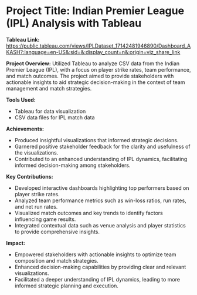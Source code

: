 # **Project Title:** Indian Premier League (IPL) Analysis with Tableau

**Tableau Link:** https://public.tableau.com/views/IPLDataset_17142481946890/Dashboard_AKASH?:language=en-US&:sid=&:display_count=n&:origin=viz_share_link


**Project Overview:**
Utilized Tableau to analyze CSV data from the Indian Premier League (IPL), with a focus on player strike rates, team performance, and match outcomes. The project aimed to provide stakeholders with actionable insights to aid strategic decision-making in the context of team management and match strategies.

**Tools Used:** 
* Tableau for data visualization
* CSV data files for IPL match data

**Achievements:**
* Produced insightful visualizations that informed strategic decisions.
* Garnered positive stakeholder feedback for the clarity and usefulness of the visualizations.
* Contributed to an enhanced understanding of IPL dynamics, facilitating informed decision-making among stakeholders.

**Key Contributions:**
* Developed interactive dashboards highlighting top performers based on player strike rates.
* Analyzed team performance metrics such as win-loss ratios, run rates, and net run rates.
* Visualized match outcomes and key trends to identify factors influencing game results.
* Integrated contextual data such as venue analysis and player statistics to provide comprehensive insights.

**Impact:**
* Empowered stakeholders with actionable insights to optimize team composition and match strategies.
* Enhanced decision-making capabilities by providing clear and relevant visualizations.
* Facilitated a deeper understanding of IPL dynamics, leading to more informed strategic planning and execution.

